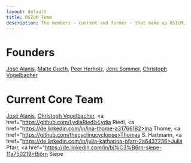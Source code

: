 ```yaml
---
layout: default
title: OSIUM Team
description: The members - current and former - that make up OSIUM.
---
```


# Founders
<a href="https://github.com/JoseAlanis">José Alanis</a>, <a href="https://github.com/MalteGueth">Malte Gueth</a>, <a href="https://github.com/PeerHerholz">Peer Herholz</a>, <a href="https://www.ukgm.de/ugm_2/deu/umr_psy/umr_psy_team.php?id=1398">Jens Sommer</a>, <a href="https://github.com/vogelbac">Christoph Vogelbacher</a>

# Current Core Team  
<a href="https://github.com/JoseAlanis">José Alanis</a>, <a href="https://github.com/vogelbac">Christoph Vogelbacher</a>, <a href="https://github.com/LydiaRiedl>Lydia Riedl</a>, <a href="https://de.linkedin.com/in/ina-thome-a31766182>Ina Thome</a>, <a href="https://github.com/thecyclingcyclopse>Thomas S. Hartmann</a>, <a href="https://de.linkedin.com/in/julia-katharina-pfarr-2a6437236>Julia Pfarr</a>, <a href="https://de.linkedin.com/in/bj%C3%B6rn-siepe-11a750219>Björn Siepe</a>
